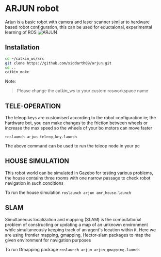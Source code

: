 # ARJUN robot
Arjun is a basic robot with camera and laser scanner similar to hardware based robot configuration, this can be used for eductaional, experimental learning of ROS
![ARJUN](https://user-images.githubusercontent.com/60263608/130731680-80f58b82-b660-4e2c-ad12-5d184d78cf09.png)


## Installation

```bash
cd ~/catkin_ws/src
git clone https://github.com/siddarth09/arjun.git
cd ..
catkin_make
```
Note:
> Please change the catkin_ws to your custom rosworkspace name 

## TELE-OPERATION
The teleop keys are customised according to the robot configuration ie; the hardware bot, you can make changes to the friction between wheels or increase the max speed so the wheels of your bo motors can move faster

`roslaunch arjun teleop_key.launch`

The above command can be used to run the teleop node in your pc 

## HOUSE SIMULATION

This robot world can be simulated in Gazebo for testing various problems, the house contains three rooms with one narrow passage to check robot navigation in such conditions

To run the house simulation 
`roslaunch arjun amr_house.launch`

## SLAM 
Simultaneous localization and mapping (SLAM) is the computational problem of constructing or updating a map of an unknown environment while simultaneously keeping track of an agent's location within it. Here we are using frontier mapping, gmapping, Hector-slam packages to map the given environment for navigation purposes

To run Gmapping package
`roslaunch arjun arjun_gmapping.launch`

